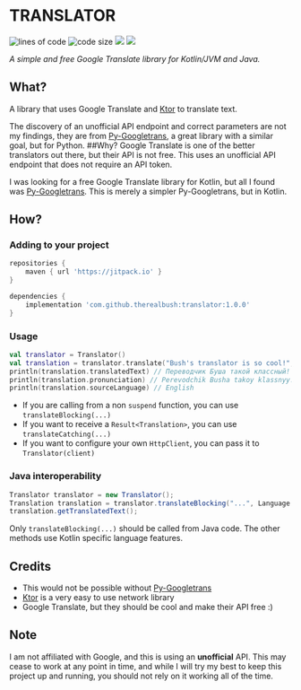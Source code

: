 # TRANSLATOR

<img src="https://tokei.rs/b1/github/therealbush/translator" alt="lines of code"/> <img src="https://img.shields.io/github/languages/code-size/therealbush/translator" alt="code size"/> [![](https://jitpack.io/v/therealbush/translator.svg)](https://jitpack.io/#therealbush/translator) [![](https://jitpack.io/v/therealbush/translator/month.svg)](https://jitpack.io/#therealbush/translator)<br> 

*A simple and free Google Translate library for Kotlin/JVM and Java.*

## What?
A library that uses Google Translate and [Ktor](https://github.com/ktorio/ktor) to translate text.

The discovery of an unofficial API endpoint and correct parameters are not my findings, they are from [Py-Googletrans](https://github.com/ssut/py-googletrans), a great library with a similar goal, but for Python.
##Why?
Google Translate is one of the better translators out there, but their API is not free. This uses an unofficial API endpoint that does not require an API token.

I was looking for a free Google Translate library for Kotlin, but all I found was [Py-Googletrans](https://github.com/ssut/py-googletrans). This is merely a simpler Py-Googletrans, but in Kotlin.
## How?
### Adding to your project
```groovy
repositories {
    maven { url 'https://jitpack.io' }
}
```
```groovy
dependencies {
    implementation 'com.github.therealbush:translator:1.0.0'
}
```
### Usage
```kotlin
val translator = Translator()
val translation = translator.translate("Bush's translator is so cool!", Language.RUSSIAN, Language.AUTO)
println(translation.translatedText) // Переводчик Буша такой классный!
println(translation.pronunciation) // Perevodchik Busha takoy klassnyy!
println(translation.sourceLanguage) // English
```
- If you are calling from a non `suspend` function, you can use `translateBlocking(...)`
- If you want to receive a `Result<Translation>`, you can use `translateCatching(...)`
- If you want to configure your own `HttpClient`, you can pass it to `Translator(client)`
### Java interoperability
```java
Translator translator = new Translator();
Translation translation = translator.translateBlocking("...", Language.SPANISH);
translation.getTranslatedText();
```
Only `translateBlocking(...)` should be called from Java code. The other methods use Kotlin specific language features.

## Credits
- This would not be possible without [Py-Googletrans](https://github.com/ssut/py-googletrans)
- [Ktor](https://github.com/ktorio/ktor) is a very easy to use network library
- Google Translate, but they should be cool and make their API free :)

## Note
I am not affiliated with Google, and this is using an **unofficial** API. This may cease to work at any point in time, and while I will try my best to keep this project up and running, you should not rely on it working all of the time.
